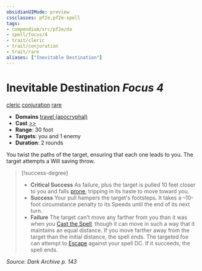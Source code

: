 ```yaml
---
obsidianUIMode: preview
cssclasses: pf2e,pf2e-spell
tags:
- compendium/src/pf2e/da
- spell/focus/4
- trait/cleric
- trait/conjuration
- trait/rare
aliases: ["Inevitable Destination"]
---
```

# Inevitable Destination *Focus 4*   
[cleric](rules/traits/cleric.md "Cleric Class Trait")  [conjuration](rules/traits/conjuration.md "Conjuration School Trait")  [rare](rules/traits/rare.md "Rare Rarity Trait")  

- **Domains** [travel (apocryphal)](compendium/setting/domains.md#Travel)
- **Cast** [>>](rules/core-rulebook/chapter-9-playing-the-game.md#Actions "Two-Action") 
- **Range**: 30 foot
- **Targets**: you and 1 enemy
- **Duration**: 2 rounds

You twist the paths of the target, ensuring that each one leads to you. The target attempts a Will saving throw.

> [!success-degree] 
> - **Critical Success** As failure, plus the target is pulled 10 feet closer to you and falls [prone](rules/conditions.md#Prone), tripping in its haste to move toward you.
> - **Success** Your pull hampers the target's footsteps. It takes a –10-foot circumstance penalty to its Speeds until the end of its next turn.
> - **Failure** The target can't move any farther from you than it was when you [Cast the Spell](rules/actions/cast-a-spell.md), though it can move in such a way that it maintains an equal distance. If you move farther away from the target than the initial distance, the spell ends. The targeted foe can attempt to [Escape](rules/actions/escape.md) against your spell DC. If it succeeds, the spell ends.

*Source: Dark Archive p. 143*